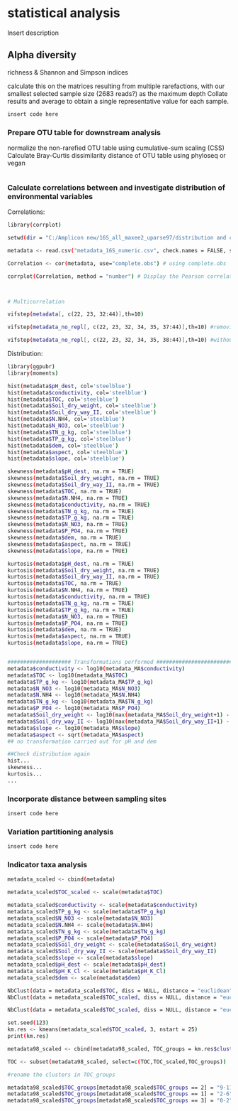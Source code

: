 # statistical analysis

Insert description  

##  Alpha diversity

richness & Shannon and Simpson indices

calculate this on the matrices resulting from multiple rarefactions, with our smallest selected sample size (2683 reads?) as the maximum depth Collate results and average to obtain a single representative value for each sample.

```bash
insert code here
```

### Prepare OTU table for downstream analysis

normalize the non-rarefied OTU table using cumulative-sum scaling (CSS)
Calculate Bray-Curtis dissimilarity distance of OTU table using phyloseq or vegan

```bash

```

### Calculate correlations between and investigate distribution of environmental variables

Correlations:

```bash
library(corrplot)

setwd(dir = "C:/Amplicon new/16S_all_maxee2_uparse97/distribution and correlations metadata/")

metadata <- read.csv("metadata_16S_numeric.csv", check.names = FALSE, sep = ";")

Correlation <- cor(metadata, use="complete.obs") # using complete.obs

corrplot(Correlation, method = "number") # Display the Pearson correlation coefficient (Pearson is the default method)



# Multicorrelation

vifstep(metadata[, c(22, 23, 32:44)],th=10)

vifstep(metadata_no_repl[, c(22, 23, 32, 34, 35, 37:44)],th=10) #removing pH_K_Cl (because less accurate - see Josef's email), and Soil_dry_weight_I

vifstep(metadata_no_repl[, c(22, 23, 32, 34, 35, 38:44)],th=10) #without N_NH4
```

Distribution:

```bash
library(ggpubr)
library(moments)

hist(metadata$pH_dest, col='steelblue')
hist(metadata$conductivity, col='steelblue')
hist(metadata$TOC, col='steelblue')
hist(metadata$Soil_dry_weight, col='steelblue')
hist(metadata$Soil_dry_way_II, col='steelblue')
hist(metadata$N.NH4, col='steelblue')
hist(metadata$N_NO3, col='steelblue')
hist(metadata$TN_g_kg, col='steelblue')
hist(metadata$TP_g_kg, col='steelblue')
hist(metadata$dem, col='steelblue')
hist(metadata$aspect, col='steelblue')
hist(metadata$slope, col='steelblue')

skewness(metadata$pH_dest, na.rm = TRUE)
skewness(metadata$Soil_dry_weight, na.rm = TRUE)
skewness(metadata$Soil_dry_way_II, na.rm = TRUE)
skewness(metadata$TOC, na.rm = TRUE)
skewness(metadata$N.NH4, na.rm = TRUE)
skewness(metadata$conductivity, na.rm = TRUE)
skewness(metadata$TN_g_kg, na.rm = TRUE)
skewness(metadata$TP_g_kg, na.rm = TRUE)
skewness(metadata$N_NO3, na.rm = TRUE)
skewness(metadata$P_PO4, na.rm = TRUE)
skewness(metadata$dem, na.rm = TRUE)
skewness(metadata$aspect, na.rm = TRUE)
skewness(metadata$slope, na.rm = TRUE)

kurtosis(metadata$pH_dest, na.rm = TRUE)
kurtosis(metadata$Soil_dry_weight, na.rm = TRUE)
kurtosis(metadata$Soil_dry_way_II, na.rm = TRUE)
kurtosis(metadata$TOC, na.rm = TRUE)
kurtosis(metadata$N.NH4, na.rm = TRUE)
kurtosis(metadata$conductivity, na.rm = TRUE)
kurtosis(metadata$TN_g_kg, na.rm = TRUE)
kurtosis(metadata$TP_g_kg, na.rm = TRUE)
kurtosis(metadata$N_NO3, na.rm = TRUE)
kurtosis(metadata$P_PO4, na.rm = TRUE)
kurtosis(metadata$dem, na.rm = TRUE)
kurtosis(metadata$aspect, na.rm = TRUE)
kurtosis(metadata$slope, na.rm = TRUE)


#################### Transformations performed ###########################
metadata$conductivity <- log10(metadata_MA$conductivity)
metadata$TOC <- log10(metadata_MA$TOC)
metadata$TP_g_kg <- log10(metadata_MA$TP_g_kg)
metadata$N_NO3 <- log10(metadata_MA$N_NO3)
metadata$N.NH4 <- log10(metadata_MA$N.NH4)
metadata$TN_g_kg <- log10(metadata_MA$TN_g_kg)
metadata$P_PO4 <- log10(metadata_MA$P_PO4)
metadata$Soil_dry_weight <- log10(max(metadata_MA$Soil_dry_weight+1) - metadata_MA$Soil_dry_weight)
metadata$Soil_dry_way_II <- log10(max(metadata_MA$Soil_dry_way_II+1) - metadata_MA$Soil_dry_way_II)
metadata$slope <- log10(metadata_MA$slope)
metadata$aspect <- sqrt(metadata_MA$aspect)
## no transformation carried out for pH and dem

##Check distribution again
hist...
skewness...
kurtosis...
...
```

### Incorporate distance between sampling sites

```bash
insert code here
```
### Variation partitioning analysis

```bash
insert code here
```

### Indicator taxa analysis

```bash
metadata_scaled <- cbind(metadata)

metadata_scaled$TOC_scaled <- scale(metadata$TOC)

metadata_scaled$conductivity <- scale(metadata$conductivity)
metadata_scaled$TP_g_kg <- scale(metadata$TP_g_kg)
metadata_scaled$N_NO3 <- scale(metadata$N_NO3)
metadata_scaled$N.NH4 <- scale(metadata$N.NH4)
metadata_scaled$TN_g_kg <- scale(metadata$TN_g_kg)
metadata_scaled$P_PO4 <- scale(metadata$P_PO4)
metadata_scaled$Soil_dry_weight <- scale(metadata$Soil_dry_weight)
metadata_scaled$Soil_dry_way_II <- scale(metadata$Soil_dry_way_II)
metadata_scaled$slope <- scale(metadata$slope)
metadata_scaled$pH_dest <- scale(metadata$pH_dest)
metadata_scaled$pH_K_Cl <- scale(metadata$pH_K_Cl)
metadata_scaled$dem <- scale(metadata$dem)

NbClust(data = metadata_scaled$TOC, diss = NULL, distance = "euclidean", min.nc = 2, max.nc = 12, method = "kmeans")
NbClust(data = metadata_scaled$TOC_scaled, diss = NULL, distance = "euclidean", min.nc = 2, max.nc = 12, method = "kmeans")

NbClust(data = metadata_scaled$TOC_scaled, diss = NULL, distance = "euclidean", min.nc = 2, max.nc = 10, method = "kmeans")

set.seed(123)
km.res <- kmeans(metadata_scaled$TOC_scaled, 3, nstart = 25)
print(km.res)

metadata98_scaled <- cbind(metadata98_scaled, TOC_groups = km.res$cluster)

TOC <- subset(metadata98_scaled, select=c(TOC,TOC_scaled,TOC_groups))

#rename the clusters in TOC_groups

metadata98_scaled$TOC_groups[metadata98_scaled$TOC_groups == 2] = "9-11"
metadata98_scaled$TOC_groups[metadata98_scaled$TOC_groups == 1] = "2-6"
metadata98_scaled$TOC_groups[metadata98_scaled$TOC_groups == 3] = "0-2"
```
